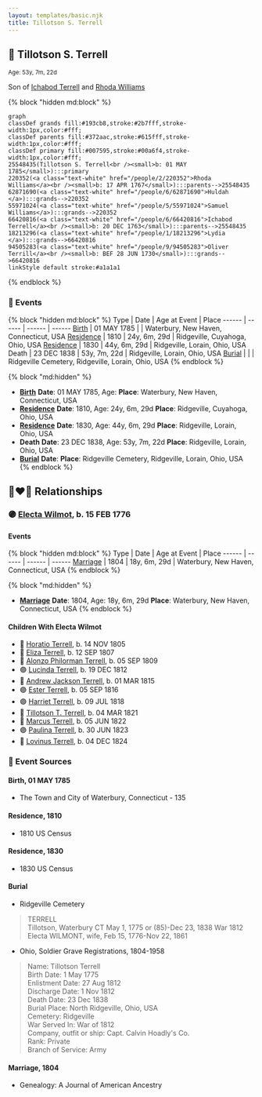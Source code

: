 ```yaml
---
layout: templates/basic.njk
title: Tillotson S. Terrell
---
```

## 🔵 Tillotson S. Terrell
<small>Age: 53y, 7m, 22d</small>

Son of [Ichabod Terrell](/people/6/66420816) and [Rhoda Williams](/people/2/220352)

{% block "hidden md:block" %}
```mermaid
graph
classDef grands fill:#193cb8,stroke:#2b7fff,stroke-width:1px,color:#fff;
classDef parents fill:#372aac,stroke:#615fff,stroke-width:1px,color:#fff;
classDef primary fill:#007595,stroke:#00a6f4,stroke-width:1px,color:#fff;
25548435(Tillotson S. Terrell<br /><small>b: 01 MAY 1785</small>):::primary
220352(<a class="text-white" href="/people/2/220352">Rhoda Williams</a><br /><small>b: 17 APR 1767</small>):::parents-->25548435
62871690(<a class="text-white" href="/people/6/62871690">Huldah </a>):::grands-->220352
55971024(<a class="text-white" href="/people/5/55971024">Samuel Williams</a>):::grands-->220352
66420816(<a class="text-white" href="/people/6/66420816">Ichabod Terrell</a><br /><small>b: 20 DEC 1763</small>):::parents-->25548435
18213296(<a class="text-white" href="/people/1/18213296">Lydia </a>):::grands-->66420816
94505283(<a class="text-white" href="/people/9/94505283">Oliver Terrill</a><br /><small>b: BEF 28 JUN 1730</small>):::grands-->66420816
linkStyle default stroke:#a1a1a1
```
{% endblock %}

### 📆 Events

{% block "hidden md:block" %}
Type | Date | Age at Event | Place
------ | ------ | ------ | ------
[Birth](#event-event-2) | 01 MAY 1785 |  | Waterbury, New Haven, Connecticut, USA
[Residence](#event-event-0) | 1810 | 24y, 6m, 29d | Ridgeville, Cuyahoga, Ohio, USA
[Residence](#event-event-1) | 1830 | 44y, 6m, 29d | Ridgeville, Lorain, Ohio, USA
Death | 23 DEC 1838 | 53y, 7m, 22d | Ridgeville, Lorain, Ohio, USA
[Burial](#event-event-6) |  |  | Ridgeville Cemetery, Ridgeville, Lorain, Ohio, USA
{% endblock %}

{% block "md:hidden" %}
- **[Birth](#event-event-2)**
**Date**: 01 MAY 1785, Age:
**Place**: Waterbury, New Haven, Connecticut, USA
- **[Residence](#event-event-0)**
**Date**: 1810, Age: 24y, 6m, 29d
**Place**: Ridgeville, Cuyahoga, Ohio, USA
- **[Residence](#event-event-1)**
**Date**: 1830, Age: 44y, 6m, 29d
**Place**: Ridgeville, Lorain, Ohio, USA
- **Death**
**Date**: 23 DEC 1838, Age: 53y, 7m, 22d
**Place**: Ridgeville, Lorain, Ohio, USA
- **[Burial](#event-event-6)**
**Date**:
**Place**: Ridgeville Cemetery, Ridgeville, Lorain, Ohio, USA
{% endblock %}

## 👩‍❤️‍👨 Relationships

### 🟣 [Electa Wilmot](/people/7/77370498), b. 15 FEB 1776

#### Events

{% block "hidden md:block" %}
Type | Date | Age at Event | Place
------ | ------ | ------ | ------
[Marriage](#event-family-0-event-0) | 1804 | 18y, 6m, 29d | Waterbury, New Haven, Connecticut, USA
{% endblock %}

{% block "md:hidden" %}
- **[Marriage](#event-family-0-event-0)**
**Date**: 1804, Age: 18y, 6m, 29d
**Place**: Waterbury, New Haven, Connecticut, USA
{% endblock %}

#### Children With Electa Wilmot
* 🔵 [Horatio Terrell](/people/7/74880220), b. 14 NOV 1805
* 🔵 [Eliza Terrell](/people/1/14584373), b. 12 SEP 1807
* 🔵 [Alonzo Philorman Terrell](/people/1/16020599), b. 05 SEP 1809
* 🟣 [Lucinda Terrell](/people/9/94352489), b. 19 DEC 1812
* 🔵 [Andrew Jackson Terrell](/people/1/15331189), b. 01 MAR 1815
* 🟣 [Ester Terrell](/people/2/27094826), b. 05 SEP 1816
* 🟣 [Harriet Terrell](/people/4/44975736), b. 09 JUL 1818
* 🔵 [Tillotson T. Terrell](/people/5/59687792), b. 04 MAR 1821
* 🔵 [Marcus Terrell](/people/2/231106), b. 05 JUN 1822
* 🟣 [Paulina Terrell](/people/1/17012140), b. 30 JUN 1823
* 🔵 [Lovinus Terrell](/people/8/80690232), b. 04 DEC 1824
### 📰 Event Sources

#### <a id="event-event-2"></a> Birth, 01 MAY 1785
* The Town and City of Waterbury, Connecticut  - 135

#### <a id="event-event-0"></a> Residence, 1810
* 1810 US Census

#### <a id="event-event-1"></a> Residence, 1830
* 1830 US Census

#### <a id="event-event-6"></a> Burial
* Ridgeville Cemetery
>   
  > TERRELL  
  > Tillotson, Waterbury CT May 1, 1775 or (85)-Dec 23, 1838 War 1812  
  > Electa WILMONT, wife, Feb 15, 1776-Nov 22, 1861
* Ohio, Soldier Grave Registrations, 1804-1958
>   
  > Name: Tillotson Terrell  
  > Birth Date: 1 May 1775  
  > Enlistment Date: 27 Aug 1812  
  > Discharge Date: 1 Nov 1812  
  > Death Date: 23 Dec 1838  
  > Burial Place: North Ridgeville, Ohio, USA  
  > Cemetery: Ridgeville  
  > War Served In: War of 1812  
  > Company, outfit or ship: Capt. Calvin Hoadly's Co.  
  > Rank: Private  
  > Branch of Service: Army

#### <a id="event-family-0-event-0"></a> Marriage, 1804
* Genealogy: A Journal of American Ancestry